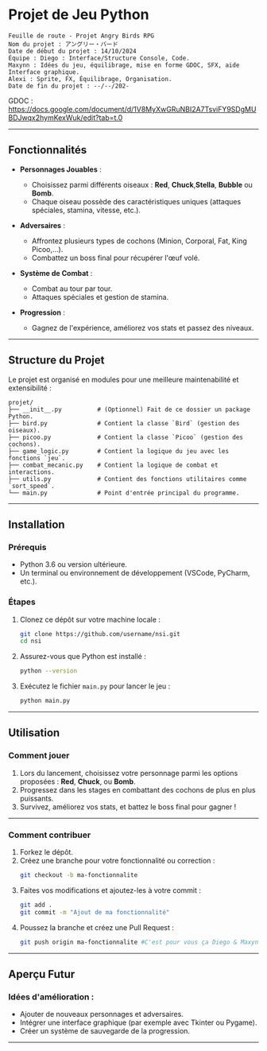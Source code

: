 
# **Projet de Jeu Python**
```
Feuille de route - Projet Angry Birds RPG
Nom du projet : アングリー・バード
Date de début du projet : 14/10/2024
Équipe : Diego : Interface/Structure Console, Code.
Maxynn : Idées du jeu, équilibrage, mise en forme GDOC, SFX, aide Interface graphique.
Alexi : Sprite, FX, Équilibrage, Organisation. 
Date de fin du projet : --/--/202-
```

GDOC : https://docs.google.com/document/d/1V8MyXwGRuNBI2A7TsviFY9SDgMUBDJwqx2hymKexWuk/edit?tab=t.0


---

## **Fonctionnalités**

- **Personnages Jouables** :
  - Choisissez parmi différents oiseaux : **Red**, **Chuck**,**Stella**, **Bubble** ou **Bomb**.
  - Chaque oiseau possède des caractéristiques uniques (attaques spéciales, stamina, vitesse, etc.).

- **Adversaires** :
  - Affrontez plusieurs types de cochons (Minion, Corporal, Fat, King Picoo,...).
  - Combattez un boss final pour récupérer l'œuf volé.

- **Système de Combat** :
  - Combat au tour par tour.
  - Attaques spéciales et gestion de stamina.

- **Progression** :
  - Gagnez de l'expérience, améliorez vos stats et passez des niveaux.

---

## **Structure du Projet**

Le projet est organisé en modules pour une meilleure maintenabilité et extensibilité :

```
projet/
├── __init__.py          # (Optionnel) Fait de ce dossier un package Python.
├── bird.py              # Contient la classe `Bird` (gestion des oiseaux).
├── picoo.py             # Contient la classe `Picoo` (gestion des cochons).
├── game_logic.py        # Contient la logique du jeu avec les fonctions `jeu`.
├── combat_mecanic.py    # Contient la logique de combat et interactions.
├── utils.py             # Contient des fonctions utilitaires comme `sort_speed`.
└── main.py              # Point d'entrée principal du programme.
```

---

## **Installation**

### **Prérequis**
- Python 3.6 ou version ultérieure.
- Un terminal ou environnement de développement (VSCode, PyCharm, etc.).

### **Étapes**
1. Clonez ce dépôt sur votre machine locale :
   ```bash
   git clone https://github.com/username/nsi.git
   cd nsi
   ```

2. Assurez-vous que Python est installé :
   ```bash
   python --version
   ```

3. Exécutez le fichier `main.py` pour lancer le jeu :
   ```bash
   python main.py
   ```

---

## **Utilisation**

### **Comment jouer**
1. Lors du lancement, choisissez votre personnage parmi les options proposées : **Red**, **Chuck**, ou **Bomb**.
2. Progressez dans les stages en combattant des cochons de plus en plus puissants.
3. Survivez, améliorez vos stats, et battez le boss final pour gagner !

---

### **Comment contribuer**
1. Forkez le dépôt.
2. Créez une branche pour votre fonctionnalité ou correction :
   ```bash
   git checkout -b ma-fonctionnalite
   ```
3. Faites vos modifications et ajoutez-les à votre commit :
   ```bash
   git add .
   git commit -m "Ajout de ma fonctionnalité"
   ```
4. Poussez la branche et créez une Pull Request :
   ```bash
   git push origin ma-fonctionnalite #C'est pour vous ça Diego & Maxynn...
   ```

---

## **Aperçu Futur**

### Idées d'amélioration :
- Ajouter de nouveaux personnages et adversaires.
- Intégrer une interface graphique (par exemple avec Tkinter ou Pygame).
- Créer un système de sauvegarde de la progression.

---
